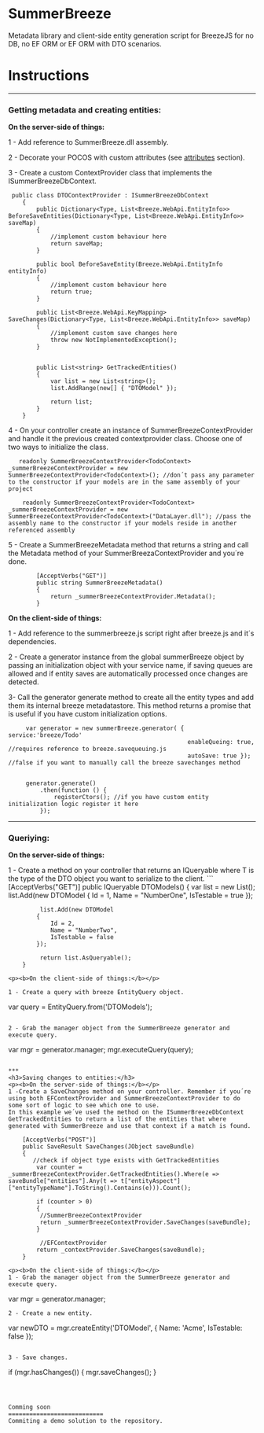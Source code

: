 SummerBreeze
===========================

Metadata library and client-side entity generation script for BreezeJS for no DB, no EF ORM or EF ORM with DTO scenarios.


Instructions 
===========================
***

<h3>Getting metadata and creating entities:</h3>
<p><b>On the server-side of things:</b></p>
1 - Add reference to SummerBreeze.dll assembly.

2 - Decorate your POCOS with custom attributes (see <a href="https://github.com/dotnetricardo/SummerBreeze/wiki/Attributes">attributes</a> section).

3 - Create a custom ContextProvider class that implements the ISummerBreezeDbContext.

```
 public class DTOContextProvider : ISummerBreezeDbContext
    {
        public Dictionary<Type, List<Breeze.WebApi.EntityInfo>> BeforeSaveEntities(Dictionary<Type, List<Breeze.WebApi.EntityInfo>> saveMap)
        {
            //implement custom behaviour here
            return saveMap;
        }

        public bool BeforeSaveEntity(Breeze.WebApi.EntityInfo entityInfo)
        {
            //implement custom behaviour here
            return true;
        }

        public List<Breeze.WebApi.KeyMapping> SaveChanges(Dictionary<Type, List<Breeze.WebApi.EntityInfo>> saveMap)
        {
            //implement custom save changes here
            throw new NotImplementedException();
        }


        public List<string> GetTrackedEntities()
        {
            var list = new List<string>();
            list.AddRange(new[] { "DTOModel" });

            return list;
        }
    }
```

4 - On your controller create an instance of SummerBreezeContextProvider and handle it the previous created contextprovider class.
Choose one of two ways to initialize the class.
```
   readonly SummerBreezeContextProvider<TodoContext> _summerBreezeContextProvider = new  SummerBreezeContextProvider<TodoContext>(); //don´t pass any parameter to the constructor if your models are in the same assembly of your project
```
```
    readonly SummerBreezeContextProvider<TodoContext> _summerBreezeContextProvider = new SummerBreezeContextProvider<TodoContext>("DataLayer.dll"); //pass the assembly name to the constructor if your models reside in another referenced assembly
```

5 - Create a SummerBreezeMetadata method that returns a string and call the Metadata method of your SummerBreezaContextProvider and you´re done.
```
        [AcceptVerbs("GET")]
        public string SummerBreezeMetadata()
        {
            return _summerBreezeContextProvider.Metadata();
        }
```



<p><b>On the client-side of things:</b></p>

1 - Add reference to the summerbreeze.js script right after breeze.js and it´s dependencies.

2 - Create a generator instance from the global summerBreeze object by passing an initialization object with your service name, if saving queues are allowed and if entity saves are automatically processed once changes are detected. 

3- Call the generator generate method to create all the entity types and add them its internal breeze metadatastore. This method returns a promise that is useful if you have custom initialization options.
```
     var generator = new summerBreeze.generator( { service:'breeze/Todo'
                                                   enableQueing: true, //requires reference to breeze.savequeuing.js
                                                   autoSave: true }); //false if you want to manually call the breeze savechanges method
                                                   

     generator.generate()
         .then(function () {
             registerCtors(); //if you have custom entity initialization logic register it here
         });
```

***
<h3>Queriying:</h3>
<p><b>On the server-side of things:</b></p>
1 - Create a method on your controller that returns an IQueryable<T> where T is the type of the DTO object you want to serialize to the client.
```
   [AcceptVerbs("GET")]
        public IQueryable<DTOModel> DTOModels()
        {
            var list = new List<DTOModel>();
            list.Add(new DTOModel { 
                Id = 1,
                Name = "NumberOne",
                IsTestable = true
            });
            
             list.Add(new DTOModel
            {
                Id = 2,
                Name = "NumberTwo",
                IsTestable = false
            });

             return list.AsQueryable();
        }
```
<p><b>On the client-side of things:</b></p>

1 - Create a query with breeze EntityQuery object.
```
  var query = EntityQuery.from('DTOModels');
```

2 - Grab the manager object from the SummerBreeze generator and execute query.
```
var mgr = generator.manager;
mgr.executeQuery(query);
```

***
<h3>Saving changes to entities:</h3>
<p><b>On the server-side of things:</b></p>
1 -Create a SaveChanges method on your controller. Remember if you´re using both EFContextProvider and SummerBreezeContextProvider to do some sort of logic to see which one to use.
In this example we´ve used the method on the ISummerBreezeDbContext GetTrackedEntities to return a list of the entities that where generated with SummerBreeze and use that context if a match is found.
```
        [AcceptVerbs("POST")]
        public SaveResult SaveChanges(JObject saveBundle)
        {
           //check if object type exists with GetTrackedEntities 
            var counter = _summerBreezeContextProvider.GetTrackedEntities().Where(e => saveBundle["entities"].Any(t => t["entityAspect"]["entityTypeName"].ToString().Contains(e))).Count();

            if (counter > 0)
            {
             //SummerBreezeContextProvider   
             return _summerBreezeContextProvider.SaveChanges(saveBundle);
            }
            
             //EFContextProvider
            return _contextProvider.SaveChanges(saveBundle);
        }
```
<p><b>On the client-side of things:</b></p>
1 - Grab the manager object from the SummerBreeze generator and execute query.
```
var mgr = generator.manager;
```
2 - Create a new entity.
```
var newDTO = mgr.createEntity('DTOModel', { Name: 'Acme', IsTestable: false });
```

3 - Save changes.
```
if (mgr.hasChanges()) {
                mgr.saveChanges();
            }
```



Comming soon
===========================
Commiting a demo solution to the repository.
